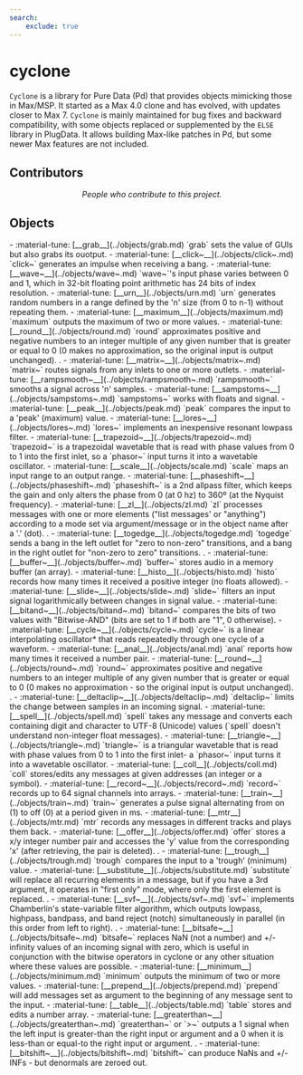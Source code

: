 ```yaml
---
search:
    exclude: true
---
```


# cyclone
`Cyclone` is a library for Pure Data (Pd) that provides objects mimicking those in Max/MSP.
It started as a Max 4.0 clone and has evolved, with updates closer to Max 7.
`Cyclone` is mainly maintained for bug fixes and backward compatibility, with some objects replaced or supplemented by the `ELSE` library in PlugData.
It allows building Max-like patches in Pd, but some newer Max features are not included.
<h2>Contributors</h2>

<div id="libcontributors"></div>

<p align="center">
<i>People who contribute to this project.</i>
</p>


<script>
async function updateList() {
    const repoOwner = 'porres';
    const repoName = 'pd-cyclone';
    try {
        const res = await fetch(`https://api.github.com/repos/${repoOwner}/${repoName}/contributors`);
        const contributors = await res.json();
        const container = document.getElementById('libcontributors');
        contributors.forEach(user => {
            const link = document.createElement('a');
            link.href = `https://github.com/${user.login}`;
            link.target = '_blank';
            const img = document.createElement('img');
            img.src = `https://github.com/${user.login}.png?size=100`;
            img.alt = user.login;
            img.className = 'libavatar';
            link.appendChild(img);
            container.appendChild(link);
        });
    } catch(err) {
        console.error(err);
    }
}
updateList();
</script>


<h2>Objects</h2>

<div class="grid cards" markdown>
- :material-tune: [__grab__](../objects/grab.md) `grab` sets the value of GUIs but also grabs its ouotput.
- :material-tune: [__click~__](../objects/click~.md) `click~` generates an impulse when receiving a bang.
- :material-tune: [__wave~__](../objects/wave~.md) `wave~`'s input phase varies between 0 and 1, which in 32-bit floating point arithmetic has 24 bits of index resolution.
- :material-tune: [__urn__](../objects/urn.md) `urn` generates random numbers in a range defined by the 'n' size (from 0 to n-1) without repeating them.
- :material-tune: [__maximum__](../objects/maximum.md) `maximum` outputs the maximum of two or more values.
- :material-tune: [__round__](../objects/round.md) `round` approximates positive and negative numbers to an integer multiple of any given number that is greater or equal to 0 (0 makes no approximation, so the original input is output unchanged).
.
- :material-tune: [__matrix~__](../objects/matrix~.md) `matrix~` routes signals from any inlets to one or more outlets.
- :material-tune: [__rampsmooth~__](../objects/rampsmooth~.md) `rampsmooth~` smooths a signal across 'n' samples.
- :material-tune: [__sampstoms~__](../objects/sampstoms~.md) `sampstoms~` works with floats and signal.
- :material-tune: [__peak__](../objects/peak.md) `peak` compares the input to a 'peak' (maximum) value.
- :material-tune: [__lores~__](../objects/lores~.md) `lores~` implements an inexpensive resonant lowpass filter.
- :material-tune: [__trapezoid~__](../objects/trapezoid~.md) `trapezoid~` is a trapezoidal wavetable that is read with phase values from 0 to 1 into the first inlet, so a `phasor~` input turns it into a wavetable oscillator.
- :material-tune: [__scale__](../objects/scale.md) `scale` maps an input range to an output range.
- :material-tune: [__phaseshift~__](../objects/phaseshift~.md) `phaseshift~` is a 2nd allpass filter, which keeps the gain and only alters the phase from 0 (at 0 hz) to 360º (at the Nyquist frequency).
- :material-tune: [__zl__](../objects/zl.md) `zl` processes messages with one or more elements ("list messages' or "anything") according to a mode set via argument/message or in the object name after a '.' (dot).
.
- :material-tune: [__togedge__](../objects/togedge.md) `togedge` sends a bang in the left outlet for "zero to non-zero" transitions, and a bang in the right outlet for "non-zero to zero" transitions.
.
- :material-tune: [__buffer~__](../objects/buffer~.md) `buffer~` stores audio in a memory buffer (an array).
- :material-tune: [__histo__](../objects/histo.md) `histo` records how many times it received a positive integer (no floats allowed).
- :material-tune: [__slide~__](../objects/slide~.md) `slide~` filters an input signal logarithmically between changes in signal value.
- :material-tune: [__bitand~__](../objects/bitand~.md) `bitand~` compares the bits of two values with "Bitwise-AND" (bits are set to 1 if both are "1", 0 otherwise).
- :material-tune: [__cycle~__](../objects/cycle~.md) `cycle~` is a linear interpolating oscillator* that reads repeatedly through one cycle of a waveform.
- :material-tune: [__anal__](../objects/anal.md) `anal` reports how many times it received a number pair.
- :material-tune: [__round~__](../objects/round~.md) `round~` approximates positive and negative numbers to an integer multiple of any given number that is greater or equal to 0 (0 makes no approximation - so the original input is output unchanged).
.
- :material-tune: [__deltaclip~__](../objects/deltaclip~.md) `deltaclip~` limits the change between samples in an incoming signal.
- :material-tune: [__spell__](../objects/spell.md) `spell` takes any message and converts each containing digit and character to UTF-8 (Unicode) values (`spell` doesn't understand non-integer float messages).
- :material-tune: [__triangle~__](../objects/triangle~.md) `triangle~` is a triangular wavetable that is read with phase values from 0 to 1 into the first inlet- a `phasor~` input turns it into a wavetable oscillator.
- :material-tune: [__coll__](../objects/coll.md) `coll` stores/edits any messages at given addresses (an integer or a symbol).
- :material-tune: [__record~__](../objects/record~.md) `record~` records up to 64 signal channels into arrays.
- :material-tune: [__train~__](../objects/train~.md) `train~` generates a pulse signal alternating from on (1) to off (0) at a period given in ms.
- :material-tune: [__mtr__](../objects/mtr.md) `mtr` records any messages in different tracks and plays them back.
- :material-tune: [__offer__](../objects/offer.md) `offer` stores a x/y integer number pair and accesses the 'y' value from the corresponding 'x' (after retrieving, the pair is deleted).
.
- :material-tune: [__trough__](../objects/trough.md) `trough` compares the input to a 'trough' (minimum) value.
- :material-tune: [__substitute__](../objects/substitute.md) `substitute` will replace all recurring elements in a message, but if you have a 3rd argument, it operates in "first only" mode, where only the first element is replaced.
.
- :material-tune: [__svf~__](../objects/svf~.md) `svf~` implements Chamberlin's state-variable filter algorithm, which outputs lowpass, highpass, bandpass, and band reject (notch) simultaneously in parallel (in this order from left to right).
.
- :material-tune: [__bitsafe~__](../objects/bitsafe~.md) `bitsafe~` replaces NaN (not a number) and +/- infinity values of an incoming signal with zero, which is useful in conjunction with the bitwise operators in cyclone or any other situation where these values are possible.
- :material-tune: [__minimum__](../objects/minimum.md) `minimum` outputs the minimum of two or more values.
- :material-tune: [__prepend__](../objects/prepend.md) `prepend` will add messages set as argument to the beginning of any message sent to the input.
- :material-tune: [__table__](../objects/table.md) `table` stores and edits a number array.
- :material-tune: [__greaterthan~__](../objects/greaterthan~.md) `greaterthan~` or `>~` outputs a 1 signal when the left input is greater-than the right input or argument and a 0 when it is less-than or equal-to the right input or argument.
.
- :material-tune: [__bitshift~__](../objects/bitshift~.md) `bitshift~` can produce NaNs and +/-INFs - but denormals are zeroed out.
</div>